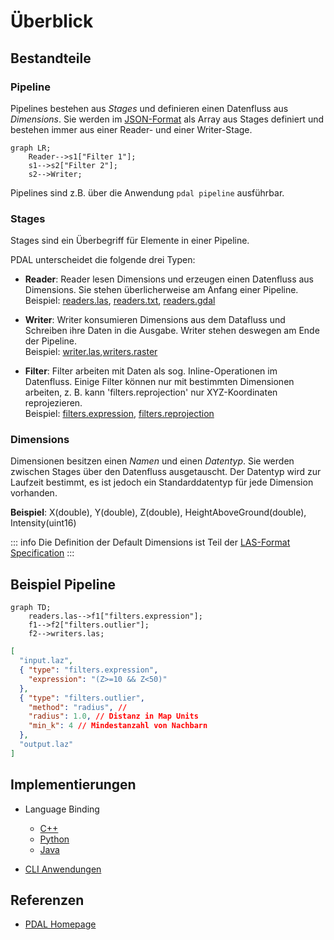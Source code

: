 # Überblick

## Bestandteile

### Pipeline

Pipelines bestehen aus _Stages_ und definieren einen Datenfluss aus _Dimensions_. Sie werden im [JSON-Format](http://www.json.org) als Array aus Stages definiert und bestehen immer aus einer Reader- und einer Writer-Stage. 

```mermaid
graph LR;
    Reader-->s1["Filter 1"];
    s1-->s2["Filter 2"];
    s2-->Writer;
```

Pipelines sind z.B. über die Anwendung ``pdal pipeline`` ausführbar.

### Stages

Stages sind ein Überbegriff für Elemente in einer Pipeline.

PDAL unterscheidet die folgende drei Typen:

  - **Reader**:
  Reader lesen Dimensions und erzeugen einen Datenfluss aus Dimensions. Sie stehen überlicherweise am Anfang einer Pipeline.  
  Beispiel: [readers.las](https://pdal.io/en/latest/stages/readers.las.html#readers-las), [readers.txt](https://pdal.io/en/latest/stages/readers.text.html#readers-text), [readers.gdal](https://pdal.io/en/latest/stages/readers.gdal.html#readers-gdal)

  - **Writer**:
  Writer konsumieren Dimensions aus dem Datafluss und Schreiben ihre Daten in die Ausgabe. Writer stehen deswegen am Ende der Pipeline.   
  Beispiel: [writer.las](https://pdal.io/en/latest/stages/writers.las.html),[writers.raster](https://pdal.io/en/latest/stages/writers.raster.html)

  - **Filter**:
  Filter arbeiten mit Daten als sog. Inline-Operationen im Datenfluss. Einige Filter können nur mit bestimmten Dimensionen arbeiten, z. B. kann 'filters.reprojection' nur XYZ-Koordinaten reprojezieren.   
  Beispiel: [filters.expression](https://pdal.io/en/latest/stages/filters.expression.html), [filters.reprojection](https://pdal.io/en/latest/stages/filters.reprojection.html)

### Dimensions

Dimensionen besitzen einen _Namen_ und einen _Datentyp_. Sie werden zwischen Stages über den Datenfluss ausgetauscht. Der Datentyp wird zur Laufzeit bestimmt, es ist jedoch ein Standarddatentyp für jede Dimension vorhanden.

**Beispiel**: X(double), Y(double), Z(double), HeightAboveGround(double), Intensity(uint16)

::: info
Die Definition der Default Dimensions ist Teil der [LAS-Format Specification](https://www.asprs.org/wp-content/uploads/2019/07/LAS_1_4_r15.pdf) 
::: 

## Beispiel Pipeline

```mermaid
graph TD;    
    readers.las-->f1["filters.expression"];
    f1-->f2["filters.outlier"];
    f2-->writers.las;    
```
```json
[
  "input.laz",
  { "type": "filters.expression",
    "expression": "(Z>=10 && Z<50)"
  },
  { "type": "filters.outlier",
    "method": "radius", //
    "radius": 1.0, // Distanz in Map Units
    "min_k": 4 // Mindestanzahl von Nachbarn
  },
  "output.laz"
]
```

## Implementierungen

- Language Binding

  - [C++](https://pdal.io/en/latest/api/cpp/index.html)
  - [Python](https://pypi.org/project/pdal/)
  - [Java](https://pdal.io/en/latest/java.html)

- [CLI Anwendungen](https://pdal.io/en/latest/apps/index.html)


## Referenzen

+ [PDAL Homepage](https://pdal.io/en/latest/)

